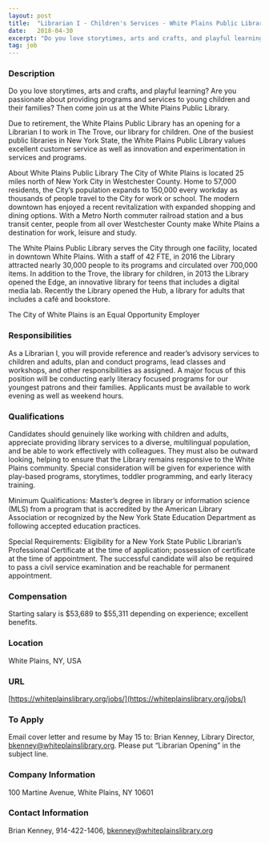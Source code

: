 ```yaml
---
layout: post
title:  "Librarian I - Children's Services - White Plains Public Library"
date:   2018-04-30
excerpt: "Do you love storytimes, arts and crafts, and playful learning? Are you passionate about providing programs and services to young children and their families? Then come join us at the White Plains Public Library. Due to retirement, the White Plains Public Library has an opening for a Librarian I to..."
tag: job
---
```


### Description   

Do you love storytimes, arts and crafts, and playful learning?  Are you passionate about providing programs and services to young children and their families?  Then come join us at the White Plains Public Library.

Due to retirement, the White Plains Public Library has an opening for a Librarian I to work in The Trove, our library for children. One of the busiest public libraries in New York State, the White Plains Public Library values excellent customer service as well as innovation and experimentation in services and programs.

About White Plains Public Library
The City of White Plains is located 25 miles north of New York City in Westchester County. Home to 57,000 residents, the City’s population expands to 150,000 every workday as thousands of people travel to the City for work or school. The modern downtown has enjoyed a recent revitalization with expanded shopping and dining options. With a Metro North commuter railroad station and a bus transit center, people from all over Westchester County make White Plains a destination for work, leisure and study.

The White Plains Public Library serves the City through one facility, located in downtown White Plains. With a staff of 42 FTE, in 2016 the Library attracted nearly 30,000 people to its programs and circulated over 700,000 items. In addition to the Trove, the library for children, in 2013 the Library opened the Edge, an innovative library for teens that includes a digital media lab. Recently the Library opened the Hub, a library for adults that includes a café and bookstore.

The City of White Plains is an Equal Opportunity Employer



### Responsibilities   

As a Librarian I, you will provide reference and reader’s advisory services to children and adults, plan and conduct programs, lead classes and workshops, and other responsibilities as assigned.  A major focus of this position will be conducting early literacy focused programs for our youngest patrons and their families.  Applicants must be available to work evening as well as weekend hours.


### Qualifications   

Candidates should genuinely like working with children and adults, appreciate providing library services to a diverse, multilingual population, and be able to work effectively with colleagues.  They must also be outward looking, helping to ensure that the Library remains responsive to the White Plains community. 
 Special consideration will be given for experience with play-based programs, storytimes,  toddler programming, and early literacy training.  

Minimum Qualifications: Master’s degree in library or information science (MLS) from a program that is accredited by the American Library Association or recognized by the New York State Education Department as following accepted education practices.

Special Requirements: Eligibility for a New York State Public Librarian’s Professional Certificate at the time of application; possession of certificate at the time of appointment. The successful candidate will also be required to pass a civil service examination and be reachable for permanent appointment.



### Compensation   

Starting salary is $53,689 to $55,311 depending on experience; excellent benefits.


### Location   

White Plains, NY, USA


### URL   

[https://whiteplainslibrary.org/jobs/](https://whiteplainslibrary.org/jobs/)

### To Apply   

Email cover letter and resume by May 15 to: Brian Kenney, Library Director, bkenney@whiteplainslibrary.org.  Please put “Librarian Opening” in the subject line.


### Company Information   

100 Martine Avenue, White Plains, NY 10601


### Contact Information   

Brian Kenney, 914-422-1406, bkenney@whiteplainslibrary.org

